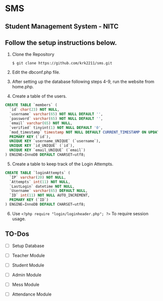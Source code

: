 # SMS

## Student Management System - NITC

## Follow the setup instructions below.
1.  Clone the Repository
    ```
    $ git clone https://github.com/krk2211/sms.git
    ```

2. Edit the dbconf.php file.

3. After setting up the database following steps 4-9, run the website from home.php.

4. Create a table of the users.
```sql
CREATE TABLE `members` (
  `id` char(23) NOT NULL,
  `username` varchar(65) NOT NULL DEFAULT '',
  `password` varchar(65) NOT NULL DEFAULT '',
  `email` varchar(65) NOT NULL,
  `verified` tinyint(1) NOT NULL DEFAULT '0',
  `mod_timestamp` timestamp NOT NULL DEFAULT CURRENT_TIMESTAMP ON UPDATE CURRENT_TIMESTAMP,
  PRIMARY KEY (`id`),
  UNIQUE KEY `username_UNIQUE` (`username`),
  UNIQUE KEY `id_UNIQUE` (`id`),
  UNIQUE KEY `email_UNIQUE` (`email`)
) ENGINE=InnoDB DEFAULT CHARSET=utf8;
```

5. Create a table to keep track of the Login Attempts.
```sql
CREATE TABLE `loginAttempts` (
  `IP` varchar(20) NOT NULL,
  `Attempts` int(11) NOT NULL,
  `LastLogin` datetime NOT NULL,
  `Username` varchar(65) DEFAULT NULL,
  `ID` int(11) NOT NULL AUTO_INCREMENT,
  PRIMARY KEY (`ID`)
) ENGINE=InnoDB DEFAULT CHARSET=utf8;
```


6. Use `<?php require "login/loginheader.php"; ?>` To require session usage.


## TO-Dos

- [ ] Setup Database

- [ ] Teacher Module

- [ ] Student Module

- [ ] Admin Module

- [ ] Mess Module

- [ ] Attendance Module


